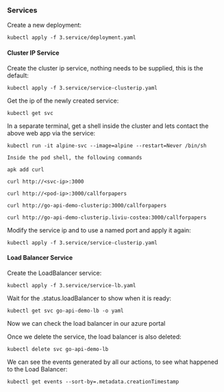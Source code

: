 ### Services

Create a new deployment:

`kubectl apply -f 3.service/deployment.yaml`

#### Cluster IP Service

Create the cluster ip service, nothing needs to be supplied, this is the default:

`kubectl apply -f 3.service/service-clusterip.yaml`

Get the ip of the newly created service:

`kubectl get svc`

In a separate terminal, get a shell inside the cluster and lets contact the above web app via the service:

`kubectl run -it alpine-svc --image=alpine --restart=Never /bin/sh`

    Inside the pod shell, the following commands

    apk add curl

    curl http://<svc-ip>:3000

    curl http://<pod-ip>:3000/callforpapers

    curl http://go-api-demo-clusterip:3000/callforpapers

    curl http://go-api-demo-clusterip.liviu-costea:3000/callforpapers

Modify the service ip and to use a named port and apply it again:

`kubectl apply -f 3.service/service-clusterip.yaml`


#### Load Balancer Service

Create the LoadBalancer service:

`kubectl apply -f 3.service/service-lb.yaml`

Wait for the .status.loadBalancer to show when it is ready:

`kubectl get svc go-api-demo-lb -o yaml`

Now we can check the load balancer in our azure portal

Once we delete the service, the load balancer is also deleted:

`kubectl delete svc go-api-demo-lb`

We can see the events generated by all our actions, to see what happened to the Load Balancer:

`kubectl get events --sort-by=.metadata.creationTimestamp`
